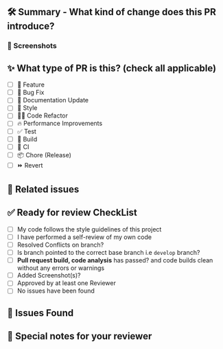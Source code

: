 ## 🛠 Summary - What kind of change does this PR introduce?
<!-- Here give examples of the changes you've made in this pull request. Include an itemized list if you can. It'll help the reviewer-->

### 📸 Screenshots
<!-- If you are making any changes to the UI either by editing an existing one or creating a new one.  -->
<!-- Attach screenshots of all the screen/pages affected. Remove if not applicable -->

## ✨ What type of PR is this? (check all applicable)

- [ ] 🍕 Feature
- [ ] 🐛 Bug Fix
- [ ] 📝 Documentation Update
- [ ] 🎨 Style
- [ ] 🧑‍💻 Code Refactor
- [ ] 🔥 Performance Improvements
- [ ] ✅ Test
- [ ] 🤖 Build
- [ ] 🔁 CI
- [ ] 📦 Chore (Release)
- [ ] ⏩ Revert

## 🚨 Related issues
<!-- A link to any related issues or bugs that the pull request 
addresses, connecting the code's context with the problem it solves.
if no related issues just write "No Related Issues"
-->

## ✅ Ready for review CheckList
- [ ] My code follows the style guidelines of this project
- [ ] I have performed a self-review of my own code
- [ ] Resolved Conflicts on branch?
- [ ] Is branch pointed to the correct base branch i.e `develop` branch?
- [ ] **Pull request build, code analysis** has passed? and code builds clean without any errors or warnings
- [ ] Added Screenshot(s)?
- [ ] Approved by at least one Reviewer
- [ ] No issues have been found

## 🎯 Issues Found
<!-- 
  Please state the issues found, if no issues just write "No Issues Found"
-->

## 📜 Special notes for your reviewer
<!-- If there are any specific instructions or considerations you 
want to highlight for the reviewer, include them in this section. -->
